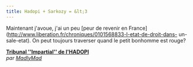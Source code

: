 ```yaml
---
title: Hadopi + Sarkozy = &lt;3
---
```


Maintenant j'avoue, j'ai un peu [peur de revenir en
France](http://www.liberation.fr/chroniques/0101568833-l-etat-de-droit-dans-
un-sale-etat). On peut toujours traverser quand le petit bonhomme est rouge?

  
**[Tribunal ''Impartial'' de l'HADOPI](http://www.dailymotion.com/swf/x9agin)**  
_par [MadlyMad](http://www.dailymotion.com/MadlyMad)_


